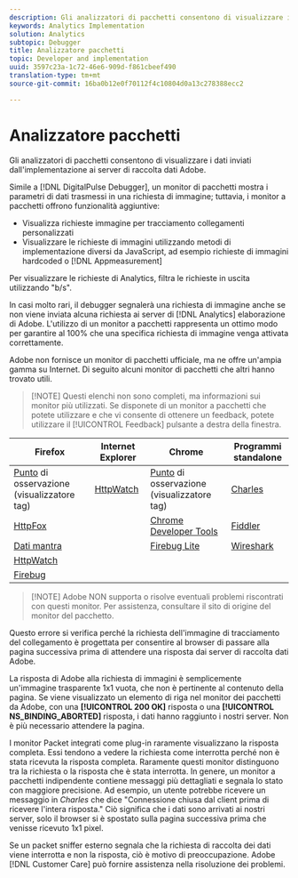 ```yaml
---
description: Gli analizzatori di pacchetti consentono di visualizzare i dati inviati dall'implementazione ai server di raccolta dati Adobe.
keywords: Analytics Implementation
solution: Analytics
subtopic: Debugger
title: Analizzatore pacchetti
topic: Developer and implementation
uuid: 3597c23a-1c72-46e6-909d-f861cbeef490
translation-type: tm+mt
source-git-commit: 16ba0b12e0f70112f4c10804d0a13c278388ecc2

---
```



# Analizzatore pacchetti

Gli analizzatori di pacchetti consentono di visualizzare i dati inviati dall'implementazione ai server di raccolta dati Adobe.

Simile a [!DNL DigitalPulse Debugger], un monitor di pacchetti mostra i parametri di dati trasmessi in una richiesta di immagine; tuttavia, i monitor a pacchetti offrono funzionalità aggiuntive:

* Visualizza richieste immagine per tracciamento collegamenti personalizzati
* Visualizzare le richieste di immagini utilizzando metodi di implementazione diversi da JavaScript, ad esempio richieste di immagini hardcoded o [!DNL Appmeasurement]

Per visualizzare le richieste di Analytics, filtra le richieste in uscita utilizzando "b/s".

In casi molto rari, il debugger segnalerà una richiesta di immagine anche se non viene inviata alcuna richiesta ai server di [!DNL Analytics] elaborazione di Adobe. L'utilizzo di un monitor a pacchetti rappresenta un ottimo modo per garantire al 100% che una specifica richiesta di immagine venga attivata correttamente.

Adobe non fornisce un monitor di pacchetti ufficiale, ma ne offre un'ampia gamma su Internet. Di seguito alcuni monitor di pacchetti che altri hanno trovato utili.

> [!NOTE] Questi elenchi non sono completi, ma informazioni sui monitor più utilizzati. Se disponete di un monitor a pacchetti che potete utilizzare e che vi consente di ottenere un feedback, potete utilizzare il [!UICONTROL Feedback] pulsante a destra della finestra.

| Firefox | Internet Explorer | Chrome | Programmi standalone |
|---|---|---|---|
| [Punto](https://www.observepoint.com/product#plugin) di osservazione (visualizzatore tag) | [HttpWatch](https://www.httpwatch.com/) | [Punto](https://www.observepoint.com/product#plugin) di osservazione (visualizzatore tag) | [Charles](https://www.charlesproxy.com/) |
| [HttpFox](https://addons.mozilla.org/en-US/firefox/addon/httpfox/) |  | [Chrome Developer Tools](https://code.google.com/chrome/devtools/docs/overview.html) | [Fiddler](https://www.fiddler2.com/fiddler2/) |
| [Dati mantra](https://addons.mozilla.org/en-us/firefox/addon/tamper-data/) |  | [Firebug Lite](https://chrome.google.com/webstore/detail/bmagokdooijbeehmkpknfglimnifench) | [Wireshark](https://www.wireshark.org/) |
| [HttpWatch](https://www.httpwatch.com/) |  |  |  |
| [Firebug](https://getfirebug.com/) |  |  |  |

> [!NOTE] Adobe NON supporta o risolve eventuali problemi riscontrati con questi monitor. Per assistenza, consultare il sito di origine del monitor del pacchetto.

<!-- 

debugger_ns_binding.xml

 -->

Questo errore si verifica perché la richiesta dell'immagine di tracciamento del collegamento è progettata per consentire al browser di passare alla pagina successiva prima di attendere una risposta dai server di raccolta dati Adobe.

La risposta di Adobe alla richiesta di immagini è semplicemente un'immagine trasparente 1x1 vuota, che non è pertinente al contenuto della pagina. Se viene visualizzato un elemento di riga nel monitor dei pacchetti da Adobe, con una **[!UICONTROL 200 OK]** risposta o una **[!UICONTROL NS_BINDING_ABORTED]** risposta, i dati hanno raggiunto i nostri server. Non è più necessario attendere la pagina.

I monitor Packet integrati come plug-in raramente visualizzano la risposta completa. Essi tendono a vedere la richiesta come interrotta perché non è stata ricevuta la risposta completa. Raramente questi monitor distinguono tra la richiesta o la risposta che è stata interrotta. In genere, un monitor a pacchetti indipendente contiene messaggi più dettagliati e segnala lo stato con maggiore precisione. Ad esempio, un utente potrebbe ricevere un messaggio in *Charles* che dice "Connessione chiusa dal client prima di ricevere l'intera risposta." Ciò significa che i dati sono arrivati ai nostri server, solo il browser si è spostato sulla pagina successiva prima che venisse ricevuto 1x1 pixel.

Se un packet sniffer esterno segnala che la richiesta di raccolta dei dati viene interrotta e non la risposta, ciò è motivo di preoccupazione. Adobe [!DNL Customer Care] può fornire assistenza nella risoluzione dei problemi.
